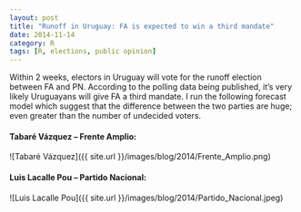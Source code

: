 ```yaml
---
layout: post
title: "Runoff in Uruguay: FA is expected to win a third mandate" 
date: 2014-11-14
category: R
tags: [R, elections, public opinion]
---
```


Within 2 weeks, electors in Uruguay will vote for the runoff election between FA and PN. According to the polling data being published, it’s very likely Uruguayans will give FA a third mandate. I run the following forecast model which suggest that the difference between the two parties are huge; even greater than the number of undecided voters.

<script src="https://gist.github.com/danielmarcelino/8e018efcf13a6287f9b8.js"></script>

#### Tabaré Vázquez – Frente Amplio:

![Tabaré Vázquez]({{ site.url }}/images/blog/2014/Frente_Amplio.png)

#### Luis Lacalle Pou – Partido Nacional:

![Luis Lacalle Pou]({{ site.url }}/images/blog/2014/Partido_Nacional.jpeg)

